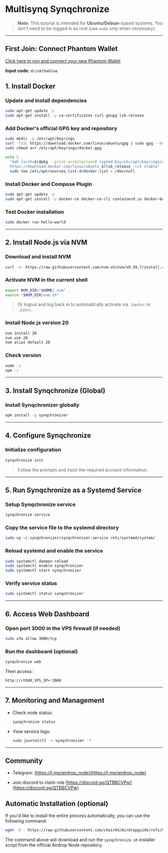 # Multisynq Synqchronize

> **Note:** This tutorial is intended for **Ubuntu/Debian**-based systems. You don't need to be logged in as root (use `sudo` only when necessary).

---
## First Join: Connect Phantom Wallet

[Click here to join and connect your new Phantom Wallet](https://startsynqing.com/?ref=904dd5-drcp33)

**Input code:** `drinktheblue`


## 1. Install Docker

### Update and install dependencies
```bash
sudo apt-get update -y
sudo apt-get install -y ca-certificates curl gnupg lsb-release
```

### Add Docker's official GPG key and repository
```bash
sudo mkdir -p /etc/apt/keyrings
curl -fsSL https://download.docker.com/linux/ubuntu/gpg | sudo gpg --dearmor -o /etc/apt/keyrings/docker.gpg
sudo chmod a+r /etc/apt/keyrings/docker.gpg
```

```bash
echo \
  "deb [arch=$(dpkg --print-architecture) signed-by=/etc/apt/keyrings/docker.gpg] \
  https://download.docker.com/linux/ubuntu $(lsb_release -cs) stable" | \
  sudo tee /etc/apt/sources.list.d/docker.list > /dev/null
```

### Install Docker and Compose Plugin
```bash
sudo apt-get update -y
sudo apt-get install -y docker-ce docker-ce-cli containerd.io docker-buildx-plugin docker-compose-plugin
```

### Test Docker installation
```bash
sudo docker run hello-world
```

---

## 2. Install Node.js via NVM

### Download and install NVM
```bash
curl -o- https://raw.githubusercontent.com/nvm-sh/nvm/v0.39.7/install.sh | bash
```

### Activate NVM in the current shell
```bash
export NVM_DIR="$HOME/.nvm"
source "$NVM_DIR/nvm.sh"
```

> Or logout and log back in to automatically activate via `.bashrc` or `.zshrc`.

### Install Node.js version 20
```bash
nvm install 20
nvm use 20
nvm alias default 20
```

### Check version
```bash
node -v
npm -v
```

---

## 3. Install Synqchronize (Global)

### Install Synqchronizer globally
```bash
npm install -g synqchronizer
```

---

## 4. Configure Synqchronize

### Initialize configuration
```bash
synqchronize init
```
> Follow the prompts and input the required account information.

---

## 5. Run Synqchronize as a Systemd Service

### Setup Synqchronize service
```bash
synqchronize service
```

### Copy the service file to the systemd directory
```bash
sudo cp ~/.synqchronizer/synqchronizer.service /etc/systemd/system/
```

### Reload systemd and enable the service
```bash
sudo systemctl daemon-reload
sudo systemctl enable synqchronizer
sudo systemctl start synqchronizer
```

### Verify service status
```bash
sudo systemctl status synqchronizer
```

---

## 6. Access Web Dashboard

### Open port 3000 in the VPS firewall (if needed)
```bash
sudo ufw allow 3000/tcp
```

### Run the dashboard (optional)
```bash
synqchronize web
```

Then access:
```
http://<YOUR_VPS_IP>:3000
```

---

## 7. Monitoring and Management

- Check node status:
  ```bash
  synqchronize status
  ```
- View service logs:
  ```bash
  sudo journalctl -u synqchronizer -f
  ```

---

## Community

- Telegram: [https://t.me/airdrop_node](https://t.me/airdrop_node)

- Join discord to claim role [https://discord.gg/QTBBCVPw]
(https://discord.gg/QTBBCVPw)

## Automatic Installation (optional)

If you'd like to install the entire process automatically, you can use the following command:

```bash
wget -O - https://raw.githubusercontent.com/choir94/Airdropguide/refs/heads/main/synqchronize.sh | bash
```

The command above will download and run the `synqchronize.sh` installer script from the official Airdrop Node repository.
